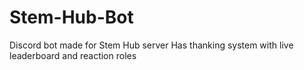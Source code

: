 # Stem-Hub-Bot

Discord bot made for Stem Hub server
Has thanking system with live leaderboard and reaction roles
